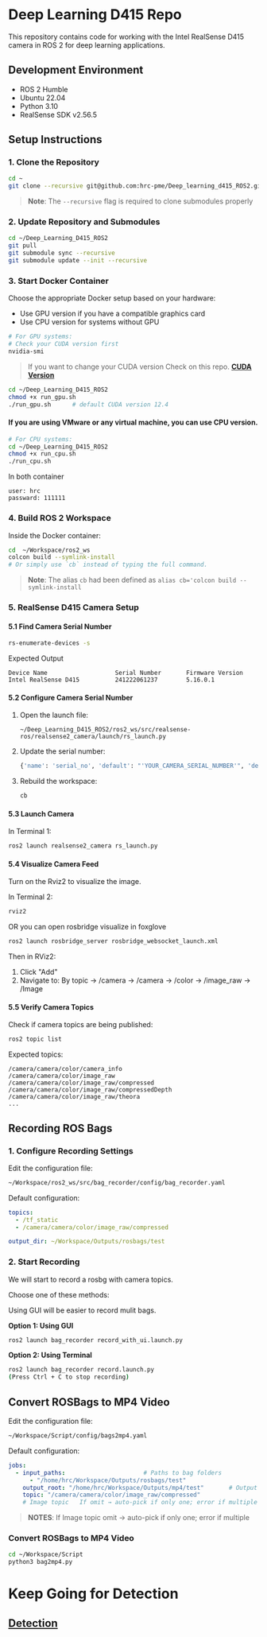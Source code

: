 # Deep Learning D415 Repo

This repository contains code for working with the Intel RealSense D415 camera in ROS 2 for deep learning applications.

## Development Environment

- ROS 2 Humble
- Ubuntu 22.04
- Python 3.10
- RealSense SDK v2.56.5

## Setup Instructions

### 1. Clone the Repository

```bash
cd ~
git clone --recursive git@github.com:hrc-pme/Deep_learning_d415_ROS2.git
```

> **Note**: The `--recursive` flag is required to clone submodules properly

### 2. Update Repository and Submodules

```bash
cd ~/Deep_Learning_D415_ROS2
git pull
git submodule sync --recursive
git submodule update --init --recursive
```

### 3. Start Docker Container

Choose the appropriate Docker setup based on your hardware:
- Use GPU version if you have a compatible graphics card
- Use CPU version for systems without GPU


```bash
# For GPU systems:
# Check your CUDA version first
nvidia-smi
```
> If you want to change your CUDA version Check on this repo. **[CUDA Version](https://github.com/hrc-pme/Deep_learning_d415_ROS2/blob/main/Tutorial/DockerImage.md#wrong-pytorch-gpu-version)**

```bash
cd ~/Deep_Learning_D415_ROS2
chmod +x run_gpu.sh 
./run_gpu.sh      # default CUDA version 12.4
```

#### If you are using VMware or any virtual machine, you can use CPU version.
```bash
# For CPU systems:
cd ~/Deep_Learning_D415_ROS2
chmod +x run_cpu.sh 
./run_cpu.sh
```
In both container 
```
user: hrc 
passward: 111111
```


### 4. Build ROS 2 Workspace

Inside the Docker container:

```bash
cd  ~/Workspace/ros2_ws
colcon build --symlink-install
# Or simply use `cb` instead of typing the full command.
```
> **Note**: The alias `cb` had been defined as
`alias cb='colcon build --symlink-install`

### 5. RealSense D415 Camera Setup

#### 5.1 Find Camera Serial Number
```bash
rs-enumerate-devices -s
```
Expected Output
```
Device Name                   Serial Number       Firmware Version
Intel RealSense D415          241222061237        5.16.0.1
```

#### 5.2 Configure Camera Serial Number
1. Open the launch file:
   ```
   ~/Deep_Learning_D415_ROS2/ros2_ws/src/realsense-ros/realsense2_camera/launch/rs_launch.py
   ```
2. Update the serial number:
   ```python
   {'name': 'serial_no', 'default': "'YOUR_CAMERA_SERIAL_NUMBER'", 'description': 'choose device by serial number'},
   ```
3. Rebuild the workspace:
   ```bash
   cb
   ```

#### 5.3 Launch Camera

In Terminal 1:
```bash
ros2 launch realsense2_camera rs_launch.py
```

#### 5.4 Visualize Camera Feed
Turn on the Rviz2 to visualize the image.

In Terminal 2:
```bash
rviz2
```
OR you can open rosbridge visualize in foxglove
```bash
ros2 launch rosbridge_server rosbridge_websocket_launch.xml
```


Then in RViz2:
1. Click "Add"
2. Navigate to: By topic → /camera → /camera → /color → /image_raw → /Image

#### 5.5 Verify Camera Topics

Check if camera topics are being published:
```bash
ros2 topic list
```

Expected topics:
```
/camera/camera/color/camera_info
/camera/camera/color/image_raw
/camera/camera/color/image_raw/compressed
/camera/camera/color/image_raw/compressedDepth
/camera/camera/color/image_raw/theora
...
```

## Recording ROS Bags

### 1. Configure Recording Settings

Edit the configuration file:
```bash
~/Workspace/ros2_ws/src/bag_recorder/config/bag_recorder.yaml
```

Default configuration:
```yaml
topics:
  - /tf_static
  - /camera/camera/color/image_raw/compressed

output_dir: ~/Workspace/Outputs/rosbags/test
```

### 2. Start Recording
We will start to record a rosbg with camera topics.

Choose one of these methods:

Using GUI will be easier to record mulit bags.  

**Option 1: Using GUI**
```bash
ros2 launch bag_recorder record_with_ui.launch.py
```

**Option 2: Using Terminal**
```bash
ros2 launch bag_recorder record.launch.py
(Press Ctrl + C to stop recording)
```

## Convert ROSBags to MP4 Video
Edit the configuration file:
```bash
~/Workspace/Script/config/bags2mp4.yaml
```
Default configuration:
```yaml
jobs:
  - input_paths:                      # Paths to bag folders
      - "/home/hrc/Workspace/Outputs/rosbags/test"
    output_root: "/home/hrc/Workspace/Outputs/mp4/test"       # Output MP4 folder
    topic: "/camera/camera/color/image_raw/compressed"   
    # Image topic   If omit → auto-pick if only one; error if multiple
```  
> **NOTES**: If Image topic omit → auto-pick if only one; error if multiple

### Convert ROSBags to MP4 Video

```bash
cd ~/Workspace/Script
python3 bag2mp4.py
```
# Keep Going for Detection

## [Detection](https://github.com/hrc-pme/Deep_learning_d415_ROS2/blob/main/Tutorial/maskrcnn.md)
